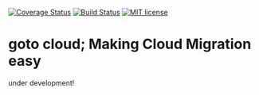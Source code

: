 [![Coverage Status](https://coveralls.io/repos/github/jdepoix/goto_cloud/badge.svg?branch=development)](https://coveralls.io/github/jdepoix/goto_cloud?branch=development) [![Build Status](https://travis-ci.org/jdepoix/goto_cloud.svg?branch=development)](https://travis-ci.org/jdepoix/goto_cloud) [![MIT license](http://img.shields.io/badge/license-MIT-brightgreen.svg?style=flat)](http://opensource.org/licenses/MIT)
# goto cloud; Making Cloud Migration easy

under development!